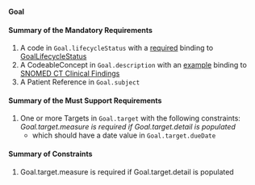 **Goal**

#### Summary of the Mandatory Requirements
1.  A  code  in `Goal.lifecycleStatus`
with a [required](http://hl7.org/fhir/R4/terminologies.html#required)
 binding to [GoalLifecycleStatus](http://hl7.org/fhir/ValueSet/goal-status)
1.  A  CodeableConcept  in `Goal.description`
with an [example](http://hl7.org/fhir/R4/terminologies.html#example)
 binding to [SNOMED CT Clinical Findings](http://hl7.org/fhir/ValueSet/clinical-findings)
1.  A Patient Reference  in `Goal.subject`

#### Summary of the Must Support Requirements
1. One or more  Targets  in `Goal.target`
 with the following constraints: *Goal.target.measure is required if Goal.target.detail is populated*
   - which should have a  date value  in `Goal.target.dueDate`

#### Summary of Constraints
1. Goal.target.measure is required if Goal.target.detail is populated